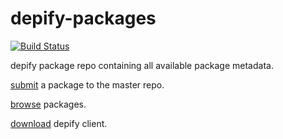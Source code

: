 depify-packages
===============

[![Build Status](https://travis-ci.org/depify/depify-packages.svg?branch=master)](https://travis-ci.org/depify/depify-packages)

depify package repo containing all available package metadata.

[submit](https://github.com/depify/depify-packages/tree/master/packages) a package to the master repo.

[browse](http://depify.com) packages. 

[download](https://github.com/depify/depify-client) depify client.

